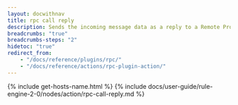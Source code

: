 ```yaml
---
layout: docwithnav
title: rpc call reply
description: Sends the incoming message data as a reply to a Remote Procedure Call (RPC) from a device.
breadcrumbs: "true"
breadcrumbs-steps: "2"
hidetoc: "true"
redirect_from:
    - "/docs/reference/plugins/rpc/"
    - "/docs/reference/actions/rpc-plugin-action/"
---
```


{% include get-hosts-name.html %}
{% include docs/user-guide/rule-engine-2-0/nodes/action/rpc-call-reply.md %}
